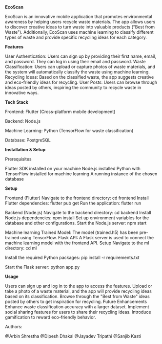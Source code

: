 **EcoScan**

EcoScan is an innovative mobile application that promotes environmental awareness by helping users recycle waste materials.
The app allows users to discover creative ideas to turn waste into valuable products ("Best from Waste"). 
Additionally, EcoScan uses machine learning to classify different types of waste and provide specific recycling ideas for each category.

**Features**

User Authentication: Users can sign up by providing their first name, email, and password. They can log in using their email and password.
Waste Classification: Users can upload or capture photos of waste materials, and the system will automatically classify the waste using machine learning.
Recycling Ideas: Based on the classified waste, the app suggests creative and eco-friendly ideas for recycling.
User Posts: Users can browse through ideas posted by others, inspiring the community to recycle waste in innovative ways.

**Tech Stack**

Frontend: Flutter (Cross-platform mobile development)

Backend: Node.js 

Machine Learning: Python (TensorFlow for waste classification)

Database: PostgreSQL

**Installation & Setup**

Prerequisites

Flutter SDK installed on your machine
Node.js installed
Python with TensorFlow installed for machine learning
A running instance of the chosen database

**Setup**

Frontend (Flutter)
Navigate to the frontend directory:
cd frontend
Install Flutter dependencies:
flutter pub get
Run the application:
flutter run

Backend (Node.js)
Navigate to the backend directory:
cd backend
Install Node.js dependencies:
npm install
Set up environment variables for the database and other configurations.
Start the Node.js server:
npm start

Machine learning
Trained Model: The model (trained.h5) has been pre-trained using TensorFlow.
Flask API: A Flask server is used to connect the machine learning model with the frontend API.
Setup
Navigate to the ml directory:
 cd ml

Install the required Python packages:
pip install -r requirements.txt

Start the Flask server:
python app.py

**Usage**

Users can sign up and log in to the app to access the features.
Upload or take a photo of a waste material, and the app will provide recycling ideas based on its classification.
Browse through the "Best from Waste" ideas posted by others to get inspiration for recycling.
Future Enhancements
Enhance waste classification accuracy with a larger dataset.
Implement social sharing features for users to share their recycling ideas.
Introduce gamification to reward eco-friendly behavior.

Authors:

@Arbin Shrestha
@Dipesh Dhakal
@Jayadev Tripathi
@Sanjib Kasti





       	                 
           
     



